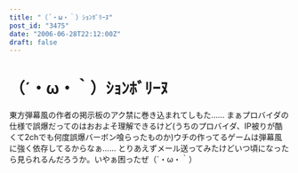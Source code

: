 ```yaml
---
title: "（´・ω・｀）ｼｮﾝﾎﾞﾘｰﾇ"
post_id: "3475"
date: "2006-06-28T22:12:00Z"
draft: false
---
```


# （´・ω・｀）ｼｮﾝﾎﾞﾘｰﾇ

東方弾幕風の作者の掲示板のアク禁に巻き込まれてしもた…… まぁプロバイダの仕様で誤爆だってのはおおよそ理解できるけど(うちのプロバイダ、IP被りが酷くて2chでも何度誤爆バーボン喰らったものか)ウチの作ってるゲームは弾幕風に強く依存してるからなぁ……  とりあえずメール送ってみたけどいつ頃になったら見られるんだろうか。いやぁ困ったぜ（´・ω・｀）
